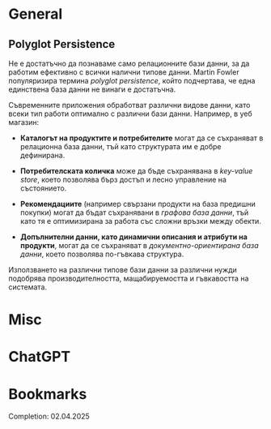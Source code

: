 # General
## Polyglot Persistence
Не е достатъчно да познаваме само релационните бази данни, за да работим ефективно с всички налични типове данни. Martin Fowler популяризира термина _polyglot persistence_, който подчертава, че една единствена база данни не винаги е достатъчна.

Съвременните приложения обработват различни видове данни, като всеки тип работи оптимално с различни бази данни. Например, в уеб магазин:

- **Каталогът на продуктите и потребителите** могат да се съхраняват в релационна база данни, тъй като структурата им е добре дефинирана.
    
- **Потребителската количка** може да бъде съхранявана в _key-value store_, което позволява бърз достъп и лесно управление на състоянието.
    
- **Рекомeндациите** (например свързани продукти на база предишни покупки) могат да бъдат съхранявани в _графова база данни_, тъй като тя е оптимизирана за работа със сложни връзки между обекти.
    
- **Допълнителни данни, като динамични описания и атрибути на продукти**, могат да се съхраняват в _документно-ориентирана база данни_, което позволява по-гъвкава структура.

Използването на различни типове бази данни за различни нужди подобрява производителността, мащабируемостта и гъвкавостта на системата.
# Misc
# ChatGPT
# Bookmarks
Completion: 02.04.2025
